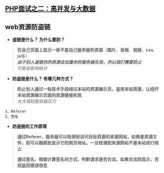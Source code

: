 ## [PHP面试之二：高并发与大数据](https://segmentfault.com/a/1190000011532769)


## web资源防盗链

* **盗链是什么？ 为什么要防？**

> **在自己页面上显示一些不是自己服务器的资源**（**图片**、**音频**、**视频**、**css**、**js**等）  
> **_由于别人盗链你的资源会加重你的服务器负担，所以我们需要防止_**  
> _可能会影响统计_

* **防盗链是什么？ 有哪几种方式？**

> **防止别人通过一些技术手段绕过本站的资源展示页，盗用本站资源，让绕开本站资源展示页面的资源链接失效**  
> _大大减轻服务器压力_

    1、Referer
    2、签名

* **防盗链的工作原理**

> **通过Referer，服务器可以检测到访问目标资源的来源网站，如果是资源文件，则可以跟踪到显示它的网页地址。一旦检测到来源网站不是本站进行阻止**

> **通过签名，根据计算签名的方式，判断请求是否合法，如果合法则显示，否则返回错误信息**

